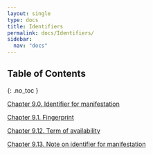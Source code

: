 ```yaml
---
layout: single
type: docs
title: Identifiers
permalink: docs/Identifiers/
sidebar:
  nav: "docs"
---
```


## Table of Contents
{: .no_toc }

[Chapter 9.0. Identifier for manifestation](Identifier-for-manifestation/)

[Chapter 9.1. Fingerprint](Fingerprint/)

[Chapter 9.12. Term of availability](Term-of-availability/)

[Chapter 9.13. Note on identifier for manifestation](Note-on-identifier-for-manifestation/)